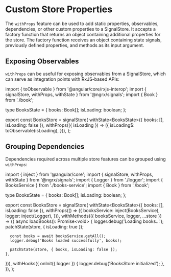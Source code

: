# Custom Store Properties

The `withProps` feature can be used to add static properties, observables, dependencies, or other custom properties to a SignalStore.
It accepts a factory function that returns an object containing additional properties for the store.
The factory function receives an object containing state signals, previously defined properties, and methods as its input argument.

## Exposing Observables

`withProps` can be useful for exposing observables from a SignalStore, which can serve as integration points with RxJS-based APIs:

<code-example header="books-store.ts">

import { toObservable } from '@angular/core/rxjs-interop';
import { signalStore, withProps, withState } from '@ngrx/signals';
import { Book } from './book';

type BooksState = {
  books: Book[];
  isLoading: boolean;
};

export const BooksStore = signalStore(
  withState&lt;BooksState&gt;({ books: [], isLoading: false }),
  withProps(({ isLoading }) => ({
    isLoading$: toObservable(isLoading),
  })),
);

</code-example>

## Grouping Dependencies

Dependencies required across multiple store features can be grouped using `withProps`:

<code-example header="books-store.ts">

import { inject } from '@angular/core';
import { signalStore, withProps, withState } from '@ngrx/signals';
import { Logger } from './logger';
import { BooksService } from './books-service';
import { Book } from './book';

type BooksState = {
  books: Book[];
  isLoading: boolean;
};

export const BooksStore = signalStore(
  withState&lt;BooksState&gt;({ books: [], isLoading: false }),
  withProps(() => ({
    booksService: inject(BooksService),
    logger: inject(Logger),
  })),
  withMethods(({ booksService, logger, ...store }) => ({
    async loadBooks(): Promise&lt;void&gt; {
      logger.debug('Loading books...');
      patchState(store, { isLoading: true });
      
      const books = await booksService.getAll();
      logger.debug('Books loaded successfully', books);
      
      patchState(store, { books, isLoading: false });
    },
  })),
  withHooks({
    onInit({ logger }) {
      logger.debug('BooksStore initialized');
    },
  }),
);

</code-example>
